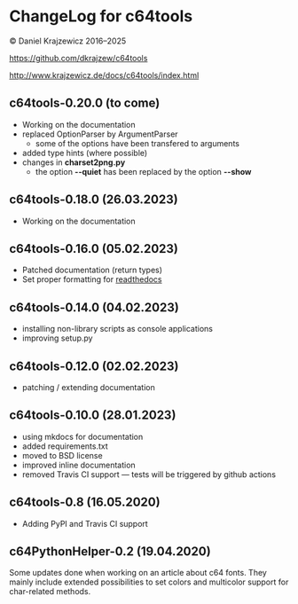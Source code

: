 ChangeLog for c64tools
======================

&copy; Daniel Krajzewicz 2016&ndash;2025

<https://github.com/dkrajzew/c64tools>

<http://www.krajzewicz.de/docs/c64tools/index.html>


c64tools-0.20.0 (to come)
-------------------------

* Working on the documentation
* replaced OptionParser by ArgumentParser
    * some of the options have been transfered to arguments
* added type hints (where possible)
* changes in __charset2png.py__
    * the option **--quiet** has been replaced by the option **--show**


c64tools-0.18.0 (26.03.2023)
----------------------------

* Working on the documentation


c64tools-0.16.0 (05.02.2023)
----------------------------

* Patched documentation (return types)
* Set proper formatting for [readthedocs](https://c64tools.readthedocs.io/)


c64tools-0.14.0 (04.02.2023)
----------------------------

* installing non-library scripts as console applications
* improving setup.py


c64tools-0.12.0 (02.02.2023)
----------------------------

* patching / extending documentation


c64tools-0.10.0 (28.01.2023)
----------------------------

* using mkdocs for documentation
* added requirements.txt
* moved to BSD license
* improved inline documentation
* removed Travis CI support &mdash; tests will be triggered by github actions


c64tools-0.8 (16.05.2020)
-------------------------

* Adding PyPI and Travis CI support


c64PythonHelper-0.2 (19.04.2020)
--------------------------------

Some updates done when working on an article about c64 fonts. They mainly include extended possibilities to set colors and multicolor support for char-related methods.
